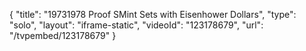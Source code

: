 {
    "title": "19731978 Proof SMint Sets with Eisenhower Dollars",
    "type": "solo",
    "layout": "iframe-static",
    "videoId": "123178679",
    "url": "\/tvpembed\/123178679"
}
